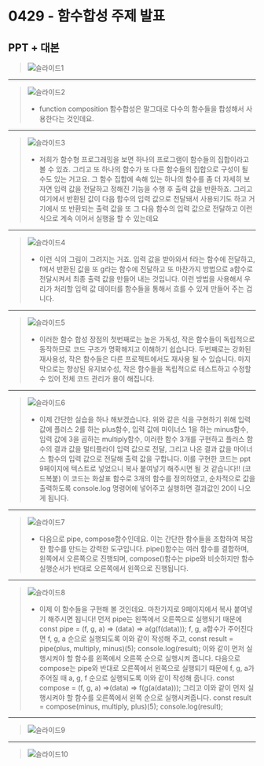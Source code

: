 # 0429 - 함수합성 주제 발표
## PPT + 대본
> ![슬라이드1](https://github.com/22seul/React/assets/143988446/dd21e0ae-09a8-47e9-97f0-fa0dd6704505)
---
> ![슬라이드2](https://github.com/22seul/React/assets/143988446/71d38d48-e1dd-4632-a5d1-a5bfb9e9adcd)
> * function composition 함수합성은 말그대로 다수의 함수들을 합성해서 사용한다는 것인데요.
---
> ![슬라이드3](https://github.com/22seul/React/assets/143988446/2a3dd924-da53-4417-a93b-8c280ffc07f7)
> * 저희가 함수형 프로그래밍을 보면 하나의 프로그램이 함수들의 집합이라고 볼 수 있죠. 그리고 또 하나의 함수가 또 다른 함수들의 집합으로 구성이 될 수도 있는 거고요. 
그 함수 집합에 속해 있는 하나의 함수를 좀 더 자세히 보자면 입력 값을 전달하고 정해진 기능을 수행 후 출력 값을 반환하죠. 그리고 여기에서 반환된 값이 다음 함수의 입력 값으로 전달돼서 사용되기도 하고 거기에서 또 반환되는 출력 값을 또 그 다음 함수의 입력 값으로 전달하고 이런 식으로 계속 이어서 실행을 할 수 있는데요
---
> ![슬라이드4](https://github.com/22seul/React/assets/143988446/2990f38a-8391-4ac4-b7f2-c9dc5bb4b2c0)
> * 이런 식의 그림이 그려지는 거죠. 입력 값을 받아와서 f라는 함수에 전달하고, f에서 반환된 값을 또 g라는 함수에 전달하고 또 마찬가지 방법으로 a함수로 전달시켜서 최종 출력 값을 만들어 내는 것입니다. 이런 방법을 사용해서 우리가 처리할 입력 값 데이터를 함수들을 통해서 흐를 수 있게 만들어 주는 겁니다.
---
> ![슬라이드5](https://github.com/22seul/React/assets/143988446/ada1592b-f877-4e21-99d9-a768aee4d721)
> * 이러한 함수 합성 장점의 첫번째로는 높은 가독성, 작은 함수들이 독립적으로 동작하므로 코드 구조가 명확해지고 이해하기 쉽습니다. 두번째로는 강화된 재사용성, 작은 함수들은 다른 프로젝트에서도 재사용 될 수 있습니다. 마지막으로는 향상된 유지보수성, 작은 함수들을 독립적으로 테스트하고 수정할 수 있어 전체 코드 관리가 용이 해집니다.
---
> ![슬라이드6](https://github.com/22seul/React/assets/143988446/a2bf3c33-4f7b-418d-97fb-9582518c0597)
> * 이제 간단한 실습을 하나 해보겠습니다. 위와 같은 식을 구현하기 위해 입력 값에 플러스 2를 하는 plus함수, 입력 값에 마이너스 1을 하는 minus함수, 입력 값에 3을 곱하는 multiply함수, 이러한 함수 3개를 구현하고 플러스 함수의 결과 값을 멀티플라이 입력 값으로 전달, 그리고 나온 결과 값을 마이너스 함수의 입력 값으로 전달해 출력 값을 구합니다. 이를 구현한 코드는 ppt 9페이지에 텍스트로 넣었으니 복사 붙여넣기 해주시면 될 것 같습니다!!
(코드복붙) 이 코드는 화살표 함수로 3개의 함수를 정의하였고, 순차적으로 값을 출력하도록 console.log 명령어에 넣어주고 실행하면 결과값인 20이 나오게 됩니다.
---
> ![슬라이드7](https://github.com/22seul/React/assets/143988446/61c26e43-1036-49b7-a4ca-8d94eda619f1)
> * 다음으로 pipe, compose함수인데요. 이는 간단한 함수들을 조합하여 복잡한 함수를 만드는 강력한 도구입니다. pipe()함수는 여러 함수를 결합하며, 왼쪽에서 오른쪽으로 진행되며, compose()함수는 pipe와 비슷하지만 함수 실행순서가 반대로 오른쪽에서 왼쪽으로 진행됩니다.
---
> ![슬라이드8](https://github.com/22seul/React/assets/143988446/6e50d426-b61b-4eee-81a9-e7ea92997e12)
> * 이제 이 함수들을 구현해 볼 것인데요. 마찬가지로 9페이지에서 복사 붙여넣기 해주시면 됩니다! 먼저 pipe는 왼쪽에서 오른쪽으로 실행되기 때문에
const pipe = (f, g, a) => (data) => a(g(f(data)));
f, g, a함수가 주어진다면 f, g, a 순으로 실행되도록 이와 같이 작성해 주고,
const result = pipe(plus, multiply, minus)(5);
console.log(result);
이와 같이 먼저 실행시켜야 할 함수를 왼쪽에서 오른쪽 순으로 실행시켜 줍니다.
다음으로 compose는 pipe와 반대로 오른쪽에서 왼쪽으로 실행되기 때문에
f, g, a가 주어질 때 a, g, f 순으로 실행되도록 이와 같이 작성해 줍니다.
const compose = (f, g, a) =>(data) => f(g(a(data)));
그리고 이와 같이 먼저 실행시켜야 할 함수를 오른쪽에서 왼쪽 순으로 실행시켜줍니다.
const result = compose(minus, multiply, plus)(5);
console.log(result);
---
> ![슬라이드9](https://github.com/22seul/React/assets/143988446/5aba54dc-48d8-44a2-8ca0-cd09289b49ec)
---
> ![슬라이드10](https://github.com/22seul/React/assets/143988446/368868e0-276f-4536-9c48-f00e534e576a)
